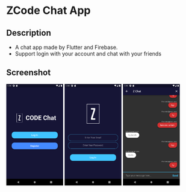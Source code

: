 # ZCode Chat App 

## Description
* A chat app made by Flutter and Firebase.
* Support login with your account and chat with your friends

## Screenshot
<img src = "https://github.com/Madhumal-Thushan/ZcodeChat-Flutter/blob/master/Screenshots/Screenshot_1635325458.png" height = "50%" width="30%">   <img src = "https://github.com/Madhumal-Thushan/ZcodeChat-Flutter/blob/master/Screenshots/Screenshot_1635325463.png " height = "50%" width="30%">   <img src = "https://github.com/Madhumal-Thushan/ZcodeChat-Flutter/blob/master/Screenshots/Screenshot_1635325523.png" height = "50%" width="30%">



